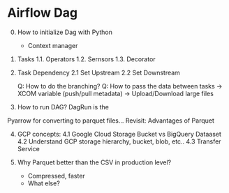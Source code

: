 

# Airflow Dag

0. How to initialize Dag with Python
    - Context manager

1. Tasks
    1.1. Operators
    1.2. Sernsors
    1.3. Decorator

2. Task Dependency
    2.1 Set Upstream
    2.2 Set Downstream
    
    Q: How to do the branching? 
    Q: How to pass the data between tasks
        -> XCOM variable (push/pull metadata)
        -> Upload/Download large files

3. How to run DAG?
    DagRun is the


Pyarrow for converting to parquet files...
Revisit:  Advantages of Parquet 


4. GCP concepts: 
    4.1 Google Cloud Storage Bucket vs BigQuery Dataaset
    4.2 Understand GCP storage hierarchy, bucket, blob, etc..
    4.3 Transfer Service

5. Why Parquet better than the CSV in production level?
    - Compressed, faster
    - What else?